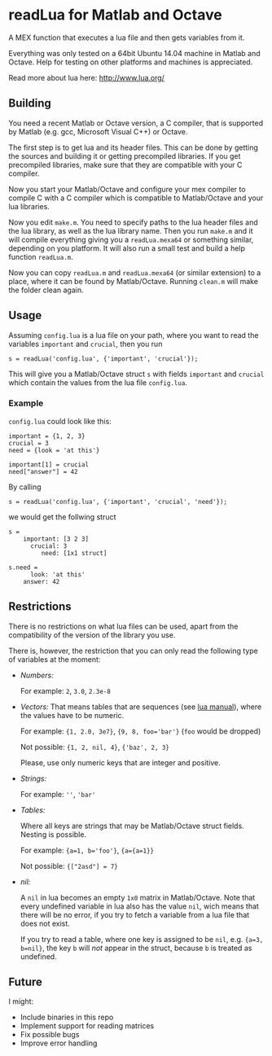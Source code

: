 # readLua for Matlab and Octave

A MEX function that executes a lua file and then gets variables
from it.

Everything was only tested on a 64bit Ubuntu 14.04 machine in Matlab
and Octave.
Help for testing on other platforms and machines is appreciated.

Read more about lua here: http://www.lua.org/

## Building

You need a recent Matlab or Octave version, a C compiler, that is
supported by Matlab (e.g. gcc, Microsoft Visual C++) or Octave.

The first step is to get lua and its header files.
This can be done by getting the sources and building it or
getting precompiled libraries.
If you get precompiled libraries, make sure that they are compatible with
your C compiler.

Now you start your Matlab/Octave and configure your mex compiler to
compile C with a C compiler which is compatible to
Matlab/Octave and your lua libraries.

Now you edit `make.m`. You need to specify paths to the lua header files
and the lua library, as well as the lua library name. Then you run `make.m`
and it will compile everything giving you a `readLua.mexa64` or something
similar, depending on you platform. It will also run a small test and
build a help function `readLua.m`.

Now you can copy `readLua.m` and `readLua.mexa64` (or similar extension)
to a place, where it can be found by Matlab/Octave. Running `clean.m`
will make the folder clean again.


## Usage

Assuming `config.lua` is a lua file on your path, where you want to
read the variables `important` and `crucial`, then you run

    s = readLua('config.lua', {'important', 'crucial'});

This will give you a Matlab/Octave struct `s` with fields `important` and
`crucial` which contain the values from the lua file `config.lua`.

### Example

`config.lua` could look like this:

    important = {1, 2, 3}
    crucial = 3
    need = {look = 'at this'}
    
    important[1] = crucial
    need["answer"] = 42

By calling

    s = readLua('config.lua', {'important', 'crucial', 'need'});

we would get the follwing struct
    
    s =
        important: [3 2 3]
          crucial: 3
             need: [1x1 struct] 
    
    s.need = 
          look: 'at this'
        answer: 42

## Restrictions

There is no restrictions on what lua files can be used, apart from the
compatibility of the version of the library you use.

There is, however, the restriction that you can only read the following
type of variables at the moment:

 * _Numbers:_
   
   For example: `2`, `3.0`, `2.3e-8`
 * _Vectors:_ That means tables that are sequences
   (see [lua manual](http://www.lua.org/manual/5.2/manual.html#3.4.6)),
   where the values have to be numeric.
   
   For example: `{1, 2.0, 3e7}`, `{9, 8, foo='bar'}` (`foo` would be dropped)
   
   Not possible: `{1, 2, nil, 4}`, `{'baz', 2, 3}`

   Please, use only numeric keys that are integer and positive.
 * _Strings:_
   
   For example: `''`, `'bar'`
 * _Tables:_
   
   Where all keys are strings that may be Matlab/Octave struct fields.
   Nesting is possible.
   
   For example: `{a=1, b='foo'}`, `{a={a=1}}`
   
   Not possible: `{["2asd"] = 7}`
 * _nil:_
   
   A `nil` in lua becomes an empty `1x0` matrix in Matlab/Octave. Note
   that every undefined variable in lua also has the value `nil`, wich
   means that there will be no error, if you try to fetch a variable from
   a lua file that does not exist.
   
   If you try to read a table, where one key is assigned to be `nil`, 
   e.g. `{a=3, b=nil}`, the key `b` will _not_ appear in the struct,
   because `b` is treated as undefined.


## Future

I might:

 * Include binaries in this repo
 * Implement support for reading matrices
 * Fix possible bugs
 * Improve error handling
